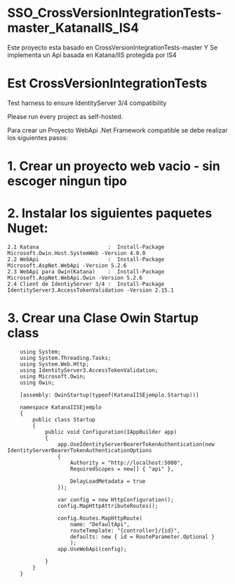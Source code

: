 # SSO_CrossVersionIntegrationTests-master_KatanaIIS_IS4
Este proyecto esta basado en CrossVersionIntegrationTests-master
Y Se implementa un Api basada en Katana/IIS protegida por IS4

# Est CrossVersionIntegrationTests
Test harness to ensure IdentityServer 3/4 compatibility

Please run every project as self-hosted.

Para crear un Proyecto WebApi .Net Framework compatible se debe realizar los siguientes pasos:

# 1. Crear un proyecto web vacio - sin escoger ningun tipo 
# 2. Instalar los siguientes paquetes Nuget:
    2.1 Katana                      :  Install-Package Microsoft.Owin.Host.SystemWeb -Version 4.0.0
    2.2 WebApi                      :  Install-Package Microsoft.AspNet.WebApi -Version 5.2.6
    2.3 WebApi para Owin(Katana)    :  Install-Package Microsoft.AspNet.WebApi.Owin -Version 5.2.6
    2.4 Client de IdentiyServer 3/4 :  Install-Package IdentityServer3.AccessTokenValidation -Version 2.15.1

# 3. Crear una Clase Owin Startup class

        using System;
        using System.Threading.Tasks;
        using System.Web.Http;
        using IdentityServer3.AccessTokenValidation;
        using Microsoft.Owin;
        using Owin;

        [assembly: OwinStartup(typeof(KatanaIISEjemplo.Startup))]

        namespace KatanaIISEjemplo
        {
            public class Startup
            {
                public void Configuration(IAppBuilder app)
                {
                    app.UseIdentityServerBearerTokenAuthentication(new IdentityServerBearerTokenAuthenticationOptions
                    {
                        Authority = "http://localhost:5000",
                        RequiredScopes = new[] { "api" },

                        DelayLoadMetadata = true
                    });

                    var config = new HttpConfiguration();
                    config.MapHttpAttributeRoutes();

                    config.Routes.MapHttpRoute(
                        name: "DefaultApi",
                        routeTemplate: "{controller}/{id}",
                        defaults: new { id = RouteParameter.Optional }
                        );
                    app.UseWebApi(config);

                }
            }
        }
